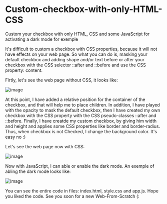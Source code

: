 # Custom-checkbox-with-only-HTML-CSS
Custom your checkbox with only HTML, CSS and some JavaScript for activating a dark mode for exemple

It's difficult to custom a checkbox with CSS properties, because it will not have effects on your web page.
So what you can do is, masking your default checkbox and adding shape and/or text before or after your checkbox with the CSS selector ::after and ::before and use the CSS property: content.

Firtly, let's see the web page without CSS, it looks like:

![image](https://user-images.githubusercontent.com/50472875/120163611-f7013100-c1f9-11eb-83e8-1cef4d475f3e.png)


At this point, I have added a relative position for the container of the checkbox, and that will help me to place children.
In addition, I have played with the opacity to mask the default checkbox, then I have created my own checkbox with the CSS property <content> with the CSS pseudo-classes 
::after and ::before.
Finally, I have creatde my custom checkbox, by giving him width and height and applies some CSS properties like border and border-radius. 
Thus, when checkbox is not Checked, I change the background color.
It's easy no :)
  
Let's see the web page now with CSS:
  
![image](https://user-images.githubusercontent.com/50472875/120164777-354b2000-c1fb-11eb-88fa-3b8a46e97994.png)

  
Now with JavaScript, I can able or enable the dark mode.
An exemple of abling the dark mode looks like:
  
![image](https://user-images.githubusercontent.com/50472875/120165648-10a37800-c1fc-11eb-8b77-9499dbc561cc.png)


You can see the entire code in files: index.html, style.css and app.js.
Hope you liked the code.
See you soon for a new Web-From-Scratch (:
